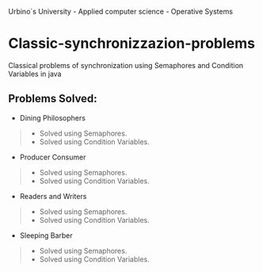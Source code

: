 Urbino`s University - Applied computer science - Operative Systems  

# Classic-synchronizzazion-problems
Classical problems of synchronization using Semaphores and Condition Variables in java

## Problems Solved:
- Dining Philosophers
>* Solved using Semaphores.
>* Solved using Condition Variables.

- Producer Consumer
>* Solved using Semaphores.
>* Solved using Condition Variables.

- Readers and Writers
>* Solved using Semaphores.
>* Solved using Condition Variables.

- Sleeping Barber
>* Solved using Semaphores.
>* Solved using Condition Variables.
